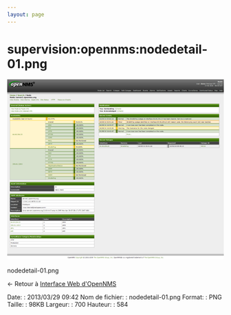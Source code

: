 ```yaml
---
layout: page
---
```


supervision:opennms:nodedetail-01.png
=====================================

[![nodedetail-01.png](../../../assets/media/supervision/opennms/nodedetail-01.png@cache=&w=700&h=584 "nodedetail-01.png")](../../../assets/media/supervision/opennms/nodedetail-01.png@cache= "Afficher le fichier original")

nodedetail-01.png

← Retour à [Interface Web
d'OpenNMS](../../../opennms/opennms-interface.html "opennms:opennms-interface")

Date:
:   2013/03/29 09:42
Nom de fichier:
:   nodedetail-01.png
Format:
:   PNG
Taille:
:   98KB
Largeur:
:   700
Hauteur:
:   584

